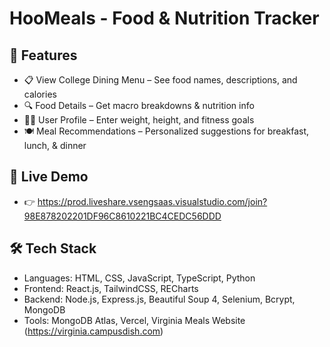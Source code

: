 # HooMeals - Food & Nutrition Tracker
## 📌 Features
- 📋 View College Dining Menu – See food names, descriptions, and calories
- 🔍 Food Details – Get macro breakdowns & nutrition info
- 🏋️‍♂️ User Profile – Enter weight, height, and fitness goals
- 🍽️ Meal Recommendations – Personalized suggestions for breakfast, lunch, & dinner

## 🚀 Live Demo
- 👉 https://prod.liveshare.vsengsaas.visualstudio.com/join?98E878202201DF96C8610221BC4CEDC56DDD

## 🛠️ Tech Stack
- Languages: HTML, CSS, JavaScript, TypeScript, Python
- Frontend: React.js, TailwindCSS, RECharts
- Backend: Node.js, Express.js, Beautiful Soup 4, Selenium, Bcrypt, MongoDB 
- Tools: MongoDB Atlas, Vercel, Virginia Meals Website (https://virginia.campusdish.com)
